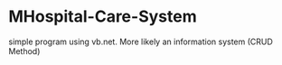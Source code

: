 # MHospital-Care-System
simple program using vb.net. More likely an information system (CRUD Method)
